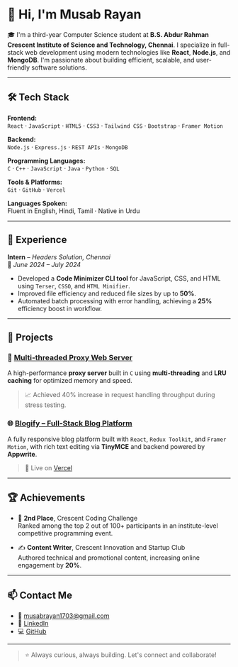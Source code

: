 # 👋 Hi, I'm Musab Rayan

🎓 I'm a third-year Computer Science student at **B.S. Abdur Rahman Crescent Institute of Science and Technology, Chennai**. I specialize in full-stack web development using modern technologies like **React**, **Node.js**, and **MongoDB**. I'm passionate about building efficient, scalable, and user-friendly software solutions.

---

## 🛠️ Tech Stack

**Frontend:**  
`React` · `JavaScript` · `HTML5` · `CSS3` · `Tailwind CSS` · `Bootstrap` · `Framer Motion`  

**Backend:**  
`Node.js` · `Express.js` · `REST APIs` · `MongoDB`  

**Programming Languages:**  
`C` · `C++` · `JavaScript` · `Java` · `Python` · `SQL`  

**Tools & Platforms:**  
`Git` · `GitHub` · `Vercel`  

**Languages Spoken:**  
Fluent in English, Hindi, Tamil · Native in Urdu

---

## 💼 Experience

**Intern** – *Headers Solution, Chennai*  
📅 *June 2024 – July 2024*

- Developed a **Code Minimizer CLI tool** for JavaScript, CSS, and HTML using `Terser`, `CSSO`, and `HTML Minifier`.
- Improved file efficiency and reduced file sizes by up to **50%**.
- Automated batch processing with error handling, achieving a **25%** efficiency boost in workflow.

---

## 🚀 Projects

### 🔗 [Multi-threaded Proxy Web Server](https://github.com/musabrayan/MultiThreaded_Proxy_WebServer)
A high-performance **proxy server** built in `C` using **multi-threading** and **LRU caching** for optimized memory and speed.  
> 📈 Achieved 40% increase in request handling throughput during stress testing.

### 🌐 [Blogify – Full-Stack Blog Platform](https://blogify-woad-one.vercel.app/)
A fully responsive blog platform built with `React`, `Redux Toolkit`, and `Framer Motion`, with rich text editing via **TinyMCE** and backend powered by **Appwrite**.  
> 🔗 Live on [Vercel](https://blogify-woad-one.vercel.app/)

---

## 🏆 Achievements

- 🥈 **2nd Place**, Crescent Coding Challenge  
  Ranked among the top 2 out of 100+ participants in an institute-level competitive programming event.

- ✍️ **Content Writer**, Crescent Innovation and Startup Club  
  Authored technical and promotional content, increasing online engagement by **20%**.

---

## 📫 Contact Me

- 📧 [musabrayan1703@gmail.com](mailto:musabrayan1703@gmail.com)  
- 🔗 [LinkedIn](https://www.linkedin.com/in/musab-rayan-87a391267/)  
- 💻 [GitHub](https://github.com/musabrayan)

---

> ⭐ Always curious, always building. Let's connect and collaborate!
